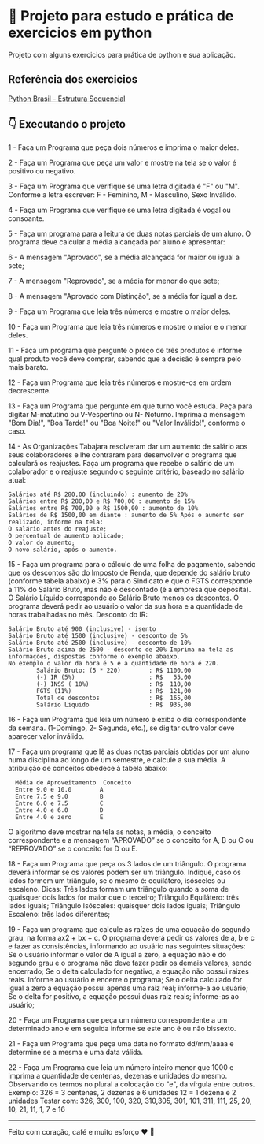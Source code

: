 # 📕 Projeto para estudo e prática de exercicios em python

Projeto com alguns exercicios para prática de python e sua aplicação.

## Referência dos exercicios

[Python Brasil - Estrutura Sequencial](https://wiki.python.org.br/EstruturaSequencial)

## :point_down: Executando o projeto

<p>1 - Faça um Programa que peça dois números e imprima o maior deles.</p>
<p>2 - Faça um Programa que peça um valor e mostre na tela se o valor é positivo ou negativo.</p>
<p>3 - Faça um Programa que verifique se uma letra digitada é "F" ou "M". Conforme a letra escrever: F - Feminino, M - Masculino, Sexo Inválido.</p>
<p>4 - Faça um Programa que verifique se uma letra digitada é vogal ou consoante.</p>
<p>5 - Faça um programa para a leitura de duas notas parciais de um aluno. O programa deve calcular a média alcançada por aluno e apresentar:</p>
<p>6 - A mensagem "Aprovado", se a média alcançada for maior ou igual a sete;</p>
<p>7 - A mensagem "Reprovado", se a média for menor do que sete;</p>
<p>8 - A mensagem "Aprovado com Distinção", se a média for igual a dez.</p>
<p>9 - Faça um Programa que leia três números e mostre o maior deles.</p>
<p>10 - Faça um Programa que leia três números e mostre o maior e o menor deles.</p>
<p>11 - Faça um programa que pergunte o preço de três produtos e informe qual produto você deve comprar, sabendo que a decisão é sempre pelo mais barato.</p>
<p>12 - Faça um Programa que leia três números e mostre-os em ordem decrescente.</p>
<p>13 - Faça um Programa que pergunte em que turno você estuda. Peça para digitar M-matutino ou V-Vespertino ou N- Noturno. Imprima a mensagem "Bom Dia!", "Boa Tarde!" ou "Boa Noite!" ou "Valor Inválido!", conforme o caso.
<p>14 - As Organizações Tabajara resolveram dar um aumento de salário aos seus colaboradores e lhe contraram para desenvolver o programa que calculará os reajustes.
Faça um programa que recebe o salário de um colaborador e o reajuste segundo o seguinte critério, baseado no salário atual:
</p>

```
Salários até R$ 280,00 (incluindo) : aumento de 20%
Salários entre R$ 280,00 e R$ 700,00 : aumento de 15%
Salários entre R$ 700,00 e R$ 1500,00 : aumento de 10%
Salários de R$ 1500,00 em diante : aumento de 5% Após o aumento ser realizado, informe na tela:
O salário antes do reajuste;
O percentual de aumento aplicado;
O valor do aumento;
O novo salário, após o aumento.
```

<p>15 - Faça um programa para o cálculo de uma folha de pagamento, sabendo que os descontos são do Imposto de Renda, que depende do salário bruto (conforme tabela abaixo) e 3% para o Sindicato e que o FGTS corresponde a 11% do Salário Bruto, mas não é descontado (é a empresa que deposita). O Salário Líquido corresponde ao Salário Bruto menos os descontos. O programa deverá pedir ao usuário o valor da sua hora e a quantidade de horas trabalhadas no mês.
Desconto do IR:</p>

```
Salário Bruto até 900 (inclusive) - isento
Salário Bruto até 1500 (inclusive) - desconto de 5%
Salário Bruto até 2500 (inclusive) - desconto de 10%
Salário Bruto acima de 2500 - desconto de 20% Imprima na tela as informações, dispostas conforme o exemplo abaixo. 
No exemplo o valor da hora é 5 e a quantidade de hora é 220.
        Salário Bruto: (5 * 220)        : R$ 1100,00
        (-) IR (5%)                     : R$   55,00  
        (-) INSS ( 10%)                 : R$  110,00
        FGTS (11%)                      : R$  121,00
        Total de descontos              : R$  165,00
        Salário Liquido                 : R$  935,00
```

<p>16 - Faça um Programa que leia um número e exiba o dia correspondente da semana. (1-Domingo, 2- Segunda, etc.), se digitar outro valor deve aparecer valor inválido.</p>
<p>17 - Faça um programa que lê as duas notas parciais obtidas por um aluno numa disciplina ao longo de um semestre, e calcule a sua média. A atribuição de conceitos obedece à tabela abaixo:</p>

```
  Média de Aproveitamento  Conceito
  Entre 9.0 e 10.0        A
  Entre 7.5 e 9.0         B
  Entre 6.0 e 7.5         C
  Entre 4.0 e 6.0         D
  Entre 4.0 e zero        E
```

<p>O algoritmo deve mostrar na tela as notas, a média, o conceito correspondente e a mensagem “APROVADO” se o conceito for A, B ou C ou “REPROVADO” se o conceito for D ou E.</p>
<p>18 - Faça um Programa que peça os 3 lados de um triângulo. O programa deverá informar se os valores podem ser um triângulo. Indique, caso os lados formem um triângulo, se o mesmo é: equilátero, isósceles ou escaleno.
Dicas:
Três lados formam um triângulo quando a soma de quaisquer dois lados for maior que o terceiro;
Triângulo Equilátero: três lados iguais;
Triângulo Isósceles: quaisquer dois lados iguais;
Triângulo Escaleno: três lados diferentes;</p>
<p>19 - Faça um programa que calcule as raízes de uma equação do segundo grau, na forma ax2 + bx + c. O programa deverá pedir os valores de a, b e c e fazer as consistências, informando ao usuário nas seguintes situações:
Se o usuário informar o valor de A igual a zero, a equação não é do segundo grau e o programa não deve fazer pedir os demais valores, sendo encerrado;
Se o delta calculado for negativo, a equação não possui raizes reais. Informe ao usuário e encerre o programa;
Se o delta calculado for igual a zero a equação possui apenas uma raiz real; informe-a ao usuário;
Se o delta for positivo, a equação possui duas raiz reais; informe-as ao usuário;</p>
<p>20 - Faça um Programa que peça um número correspondente a um determinado ano e em seguida informe se este ano é ou não bissexto.</p>
<p>21 - Faça um Programa que peça uma data no formato dd/mm/aaaa e determine se a mesma é uma data válida.</p>
<p>22 - Faça um Programa que leia um número inteiro menor que 1000 e imprima a quantidade de centenas, dezenas e unidades do mesmo.
Observando os termos no plural a colocação do "e", da vírgula entre outros. Exemplo:
326 = 3 centenas, 2 dezenas e 6 unidades
12 = 1 dezena e 2 unidades Testar com: 326, 300, 100, 320, 310,305, 301, 101, 311, 111, 25, 20, 10, 21, 11, 1, 7 e 16
</p>

---
Feito com coração, café e muito esforço :heart: :rocket: